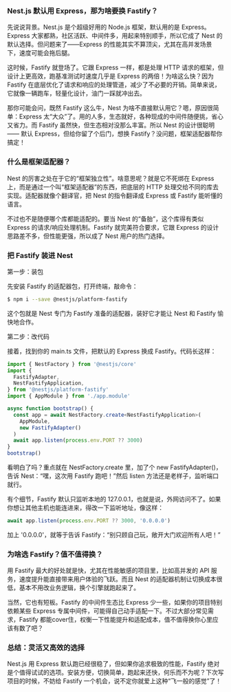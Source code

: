 ### Nest.js 默认用 Express，那为啥要换 Fastify？

先说说背景。Nest.js 是个超级好用的 Node.js 框架，默认用的是 Express。Express 大家都熟，社区活跃、中间件多，用起来特别顺手，所以它成了 Nest 的默认选择。但问题来了——Express 的性能其实不算顶尖，尤其在高并发场景下，速度可能会拖后腿。

这时候，Fastify 就登场了。它跟 Express 一样，都是处理 HTTP 请求的框架，但设计上更高效，跑基准测试时速度几乎是 Express 的两倍！为啥这么快？因为 Fastify 在底层优化了请求和响应的处理管道，减少了不必要的开销。简单来说，它就像一辆跑车，轻量化设计，油门一踩就冲出去。

那你可能会问，既然 Fastify 这么牛，Nest 为啥不直接默认用它？嗯，原因很简单：Express 太“大众”了。用的人多，生态就好，各种现成的中间件随便挑，省心又省力。而 Fastify 虽然快，但生态相对没那么丰富。所以 Nest 的设计很聪明 —— 默认 Express，但给你留了个后门，想换 Fastify？没问题，框架适配器帮你搞定！



### 什么是框架适配器？

Nest 的厉害之处在于它的“框架独立性”。啥意思呢？就是它不死绑在 Express 上，而是通过一个叫“框架适配器”的东西，把底层的 HTTP 处理交给不同的库去实现。适配器就像个翻译官，把 Nest 的指令翻译成 Express 或 Fastify 能听懂的语言。

不过也不是随便哪个库都能适配的。要当 Nest 的“备胎”，这个库得有类似 Express 的请求/响应处理机制。Fastify 就完美符合要求，它跟 Express 的设计思路差不多，但性能更强，所以成了 Nest 用户的热门选择。



### 把 Fastify 装进 Nest

第一步：装包

先安装 Fastify 的适配器包，打开终端，敲命令：

```bash
$ npm i --save @nestjs/platform-fastify
```

这个包就是 Nest 专门为 Fastify 准备的适配器，装好它才能让 Nest 和 Fastify 愉快地合作。

第二步：改代码

接着，找到你的 main.ts 文件，把默认的 Express 换成 Fastify。代码长这样：

```ts
import { NestFactory } from '@nestjs/core'
import {
  FastifyAdapter,
  NestFastifyApplication,
} from '@nestjs/platform-fastify'
import { AppModule } from './app.module'

async function bootstrap() {
  const app = await NestFactory.create<NestFastifyApplication>(
    AppModule,
    new FastifyAdapter()
  )
  await app.listen(process.env.PORT ?? 3000)
}
bootstrap()
```

看明白了吗？重点就在 NestFactory.create 里，加了个 new FastifyAdapter()，告诉 Nest：“嘿，这次用 Fastify 跑吧！”然后 listen 方法还是老样子，监听端口就行。

有个细节，Fastify 默认只监听本地的 127.0.0.1，也就是说，外网访问不了。如果你想让其他主机也能连进来，得改一下监听地址，像这样：

```ts
await app.listen(process.env.PORT ?? 3000, '0.0.0.0')
```

加上 '0.0.0.0'，就等于告诉 Fastify：“别只顾自己玩，敞开大门欢迎所有人吧！”



### 为啥选 Fastify？值不值得换？

用 Fastify 最大的好处就是快，尤其在性能敏感的项目里，比如高并发的 API 服务，速度提升能直接带来用户体验的飞跃。而且 Nest 的适配器机制让切换成本很低，基本不用改业务逻辑，换个引擎就跑起来了。

当然，它也有短板。Fastify 的中间件生态比 Express 少一些，如果你的项目特别依赖某些 Express 专属中间件，可能得自己动手适配一下。不过大部分常见需求，Fastify 都能cover住，权衡一下性能提升和适配成本，值不值得换你心里应该有数了吧？



### 总结：灵活又高效的选择

Nest.js 用 Express 默认跑已经很稳了，但如果你追求极致的性能，Fastify 绝对是个值得试试的选项。安装方便，切换简单，跑起来还快，何乐而不为呢？下次写项目的时候，不妨给 Fastify 一个机会，说不定你就爱上这种“飞一般的感觉”了！